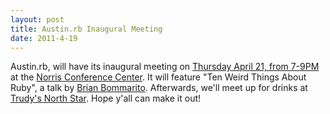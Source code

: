 ```yaml
---
layout: post
title: Austin.rb Inaugural Meeting
date: 2011-4-19
---
```


Austin.rb, will have its inaugural meeting on <a target="_blank" href="https://www.google.com/calendar/event?action=TEMPLATE&tmeid=XzZ0MjNjZWE1OGtxNDJiYTE2NTFqZWI5azZ0MWtjYmEyOHAyamViYTI3MTJqaWhpNjhwMTM0Z2hrNmsgYXVzdGlucmIub3JnX2Vpb3Fzc3FtNjhvY3UzOWZiODcxbTFtbGc0QGc&tmsrc=austinrb.org_eioqssqm68ocu39fb871m1mlg4%40group.calendar.google.com">Thursday April 21, from 7-9PM</a> at the [Norris Conference Center](http://gowalla.com/spots/189667). It will feature "Ten Weird Things About Ruby", a talk by [Brian Bommarito](https://twitter.com/#!/bbommarito). Afterwards, we'll meet up for drinks at [Trudy's North Star](http://gowalla.com/spots/59935). Hope y'all can make it out!